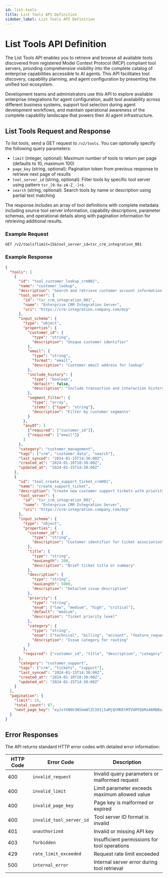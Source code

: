 ```yaml
---
id: list-tools
title: List Tools API Definition
sidebar_label: List Tools API Definition
---
```


# List Tools API Definition

The List Tools API enables you to retrieve and browse all available tools discovered from registered Model Context Protocol (MCP) compliant tool servers, providing comprehensive visibility into the complete catalog of enterprise capabilities accessible to AI agents. This API facilitates tool discovery, capability planning, and agent configuration by presenting the unified tool ecosystem.

Development teams and administrators use this API to explore available enterprise integrations for agent configuration, audit tool availability across different business systems, support tool selection during agent development workflows, and maintain operational awareness of the complete capability landscape that powers their AI agent infrastructure.

## List Tools Request and Response

To list tools, send a GET request to `/v2/tools`. You can optionally specify the following query parameters:

- `limit` (integer, optional): Maximum number of tools to return per page (defaults to 10, maximum 100)
- `page_key` (string, optional): Pagination token from previous response to retrieve next page of results
- `tool_server_id` (string, optional): Filter tools by specific tool server using pattern `tsr_[0-9a-zA-Z_-]+$`
- `search` (string, optional): Search tools by name or description using partial text matching

The response includes an array of tool definitions with complete metadata including source tool server information, capability descriptions, parameter schemas, and operational details along with pagination information for retrieving additional results.

### Example Request

```
GET /v2/tools?limit=15&tool_server_id=tsr_crm_integration_001
```

### Example Response

```json
{
  "tools": [
    {
      "id": "tool_customer_lookup_crm001",
      "name": "customer_lookup",
      "description": "Search and retrieve customer account information and history with advanced filtering and data export capabilities",
      "tool_server": {
        "id": "tsr_crm_integration_001",
        "name": "Enterprise CRM Integration Server",
        "uri": "https://crm-integration.company.com/mcp"
      },
      "input_schema": {
        "type": "object",
        "properties": {
          "customer_id": {
            "type": "string",
            "description": "Unique customer identifier"
          },
          "email": {
            "type": "string",
            "format": "email",
            "description": "Customer email address for lookup"
          },
          "include_history": {
            "type": "boolean",
            "default": false,
            "description": "Include transaction and interaction history"
          },
          "segment_filter": {
            "type": "array",
            "items": {"type": "string"},
            "description": "Filter by customer segments"
          }
        },
        "anyOf": [
          {"required": ["customer_id"]},
          {"required": ["email"]}
        ]
      },
      "category": "customer_management",
      "tags": ["crm", "customer_data", "search"],
      "last_synced": "2024-01-15T14:30:00Z",
      "created_at": "2024-01-10T10:30:00Z",
      "updated_at": "2024-01-15T14:30:00Z"
    },
    {
      "id": "tool_create_support_ticket_crm001",
      "name": "create_support_ticket",
      "description": "Create new customer support tickets with priority assignment, category classification, and automatic routing to appropriate support teams",
      "tool_server": {
        "id": "tsr_crm_integration_001", 
        "name": "Enterprise CRM Integration Server",
        "uri": "https://crm-integration.company.com/mcp"
      },
      "input_schema": {
        "type": "object",
        "properties": {
          "customer_id": {
            "type": "string",
            "description": "Customer identifier for ticket association"
          },
          "title": {
            "type": "string",
            "maxLength": 200,
            "description": "Brief ticket title or summary"
          },
          "description": {
            "type": "string",
            "maxLength": 5000,
            "description": "Detailed issue description"
          },
          "priority": {
            "type": "string",
            "enum": ["low", "medium", "high", "critical"],
            "default": "medium",
            "description": "Ticket priority level"
          },
          "category": {
            "type": "string",
            "enum": ["technical", "billing", "account", "feature_request", "bug_report"],
            "description": "Issue category for routing"
          }
        },
        "required": ["customer_id", "title", "description", "category"]
      },
      "category": "customer_support",
      "tags": ["crm", "tickets", "support"],
      "last_synced": "2024-01-15T14:30:00Z",
      "created_at": "2024-01-10T10:30:00Z",
      "updated_at": "2024-01-15T14:30:00Z"
    }
  ],
  "pagination": {
    "limit": 15,
    "total_count": 87,
    "next_page_key": "eyJsYXN0X3N5bmNlZCI6IjIwMjQtMDEtMTVUMTQ6MzA6MDBaIiwiaWQiOiJ0b29sX2NyZWF0ZV9zdXBwb3J0X3RpY2tldF9jcm0wMDEifQ=="
  }
}
```

## Error Responses

The API returns standard HTTP error codes with detailed error information:

| HTTP Code | Error Code | Description |
|-----------|------------|-------------|
| 400 | `invalid_request` | Invalid query parameters or malformed request |
| 400 | `invalid_limit` | Limit parameter exceeds maximum allowed value |
| 400 | `invalid_page_key` | Page key is malformed or expired |
| 400 | `invalid_tool_server_id` | Tool server ID format is invalid |
| 401 | `unauthorized` | Invalid or missing API key |
| 403 | `forbidden` | Insufficient permissions for tool operations |
| 429 | `rate_limit_exceeded` | Request rate limit exceeded |
| 500 | `internal_error` | Internal server error during tool retrieval |